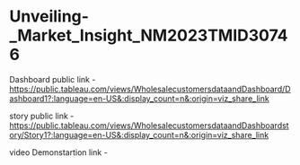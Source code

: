 # Unveiling-_Market_Insight_NM2023TMID30746


Dashboard public link - https://public.tableau.com/views/WholesalecustomersdataandDashboard/Dashboard1?:language=en-US&:display_count=n&:origin=viz_share_link


 story public link - https://public.tableau.com/views/WholesalecustomersdataandDashboardstory/Story1?:language=en-US&:display_count=n&:origin=viz_share_link

video Demonstartion link -
